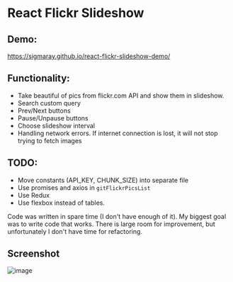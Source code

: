 # React Flickr Slideshow

## Demo:
https://sigmaray.github.io/react-flickr-slideshow-demo/

## Functionality:
* Take beautiful of pics from flickr.com API and show them in slideshow.
* Search custom query
* Prev/Next buttons
* Pause/Unpause buttons
* Choose slideshow interval
* Handling network errors. If internet connection is lost, it will not stop trying to fetch images

## TODO:
* Move constants (API_KEY, CHUNK_SIZE) into separate file
* Use promises and axios in `gitFlickrPicsList`
* Use Redux
* Use flexbox instead of tables.

Code was written in spare time (I don't have enough of it). My biggest goal was to write code that works. There is large room for improvement, but unfortunately I don't have time for refactoring.

## Screenshot
![image](https://github.com/sigmaray/react-flickr-slideshow/assets/1594701/9a0518b9-22e8-49f4-8c71-71425fa211d6)
